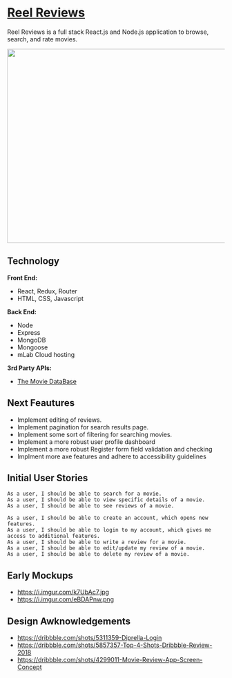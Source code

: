 # [Reel Reviews](https://reelreviews.xyz/)

Reel Reviews is a full stack React.js and Node.js application to browse, search, and rate movies.
<div align="center">
  <img src="https://i.imgur.com/V0yYAi9.jpg" width="800px" height="450px">
</div>

## Technology
**Front End:**
- React, Redux, Router
- HTML, CSS, Javascript


**Back End:**
- Node
- Express
- MongoDB
- Mongoose
- mLab Cloud hosting

**3rd Party APIs:**
- [The Movie DataBase](https://www.themoviedb.org/?language=en-US)

## Next Feautures
- Implement editing of reviews.
- Implement pagination for search results page.
- Implement some sort of filtering for searching movies.
- Implement a more robust user profile dashboard
- Implement a more robust Register form field validation and checking
- Implment more axe features and adhere to accessibility guidelines

## Initial User Stories
```
As a user, I should be able to search for a movie.
As a user, I should be able to view specific details of a movie.
As a user, I should be able to see reviews of a movie.

As a user, I should be able to create an account, which opens new features.
As a user, I should be able to login to my account, which gives me access to additional features.
As a user, I should be able to write a review for a movie.
As a user, I should be able to edit/update my review of a movie.
As a user, I should be able to delete my review of a movie.
```

## Early Mockups
 - https://i.imgur.com/k7UbAc7.jpg
 - https://i.imgur.com/eBDAPnw.png
 
 ## Design Awknowledgements
 - https://dribbble.com/shots/5311359-Diprella-Login
 - https://dribbble.com/shots/5857357-Top-4-Shots-Dribbble-Review-2018
 - https://dribbble.com/shots/4299011-Movie-Review-App-Screen-Concept
